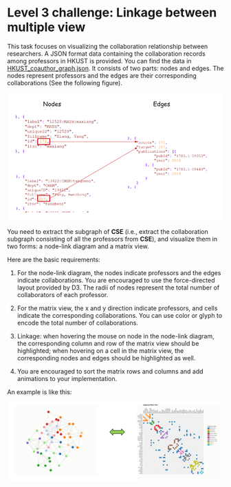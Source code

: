 # Level 3 challenge: Linkage between multiple view
This task focuses on visualizing the collaboration relationship between researchers. A JSON format data containing the collaboration records among professors in HKUST is provided. You can find the data in [HKUST_coauthor_graph.json](./HKUST_coauthor_graph.json). It consists of two parts: nodes and edges. The nodes represent professors and the edges are their corresponding collaborations (See the following figure).

  ![HKUST_coauthor_graph](./HKUST_coauthor_graph.png)

You need to extract the subgraph of **CSE** (i.e., extract the collaboration subgraph consisting of all the professors from **CSE**), and visualize them in two forms: a node-link diagram and a matrix view.

Here are the basic requirements:

1. For the node-link diagram, the nodes indicate professors and the edges indicate collaborations. You are encouraged to use the force-directed layout provided by D3. The radii of nodes represent the total number of collaborators of each professor.

1. For the matrix view, the x and y direction indicate professors, and cells indicate the corresponding collaborations. You can use color or glyph to encode the total number of collaborations.

1. Linkage: when hovering the mouse on node in the node-link diagram, the corresponding column and row of the matrix view should be highlighted; when hovering on a cell in the matrix view, the corresponding nodes and edges should be highlighted as well.

1. You are encouraged to sort the matrix rows and columns and add animations to your implementation.

  An example is like this:

  ![level3](./level3.png)
